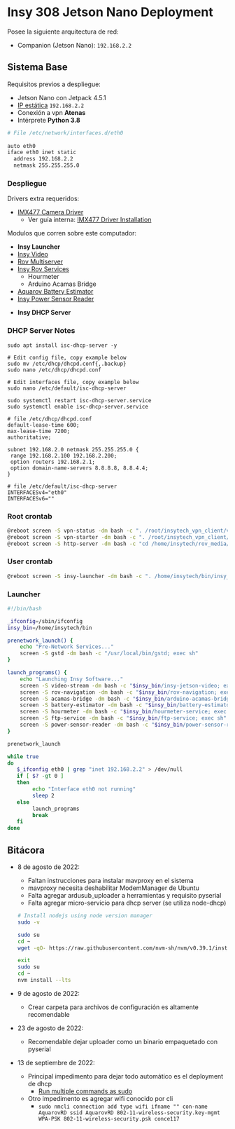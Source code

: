 # Insy 308 Jetson Nano Deployment

Posee la siguiente arquitectura de red:
- Companion (Jetson Nano): `192.168.2.2`

## Sistema Base

Requisitos previos a despliegue:

- Jetson Nano con Jetpack 4.5.1
- [IP estática][static_ip_jetson] `192.168.2.2`
- Conexión a vpn **Atenas**
- Intérprete **Python 3.8**

```bash
# File /etc/network/interfaces.d/eth0
 
auto eth0
iface eth0 inet static
  address 192.168.2.2
  netmask 255.255.255.0
```

### Despliegue

Drivers extra requeridos:
- [IMX477 Camera Driver][imx477_drivers]
    - Ver guía interna: [IMX477 Driver Installation](../common/imx477_driver_installation.md)

Modulos que corren sobre este computador:

- **Insy Launcher**
- [Insy Video][insy_video]
- [Rov Multiserver][rov_multiserver]
- [Insy Rov Services][insy_rov_services]
    - Hourmeter
    - Arduino Acamas Bridge
- [Aquarov Battery Estimator][battery_estimator]
- [Insy Power Sensor Reader][insy_power_sensor_reader]
<!-- - [Insytech Power Manager Bridge][power_manager_board]
- [Thruster Power Sense][thruster_power_sense] -->
- **Insy DHCP Server**

### DHCP Server Notes

```
sudo apt install isc-dhcp-server -y
 
# Edit config file, copy example below
sudo mv /etc/dhcp/dhcpd.conf{,.backup}
sudo nano /etc/dhcp/dhcpd.conf
 
# Edit interfaces file, copy example below
sudo nano /etc/default/isc-dhcp-server
 
sudo systemctl restart isc-dhcp-server.service
sudo systemctl enable isc-dhcp-server.service
```

```
# file /etc/dhcp/dhcpd.conf
default-lease-time 600;
max-lease-time 7200;
authoritative;
 
subnet 192.168.2.0 netmask 255.255.255.0 {
 range 192.168.2.100 192.168.2.200;
 option routers 192.168.2.1;
 option domain-name-servers 8.8.8.8, 8.8.4.4;
}
```

```
# file /etc/default/isc-dhcp-server
INTERFACESv4="eth0"
INTERFACESv6=""
```

### Root crontab

```bash
@reboot screen -S vpn-status -dm bash -c ". /root/insytech_vpn_client/vpn_status.sh; exec sh"
@reboot screen -S vpn-starter -dm bash -c ". /root/insytech_vpn_client/vpn_start.sh; exec sh"
@reboot screen -S http-server -dm bash -c "cd /home/insytech/rov_media/public && python3 -m http.server 80"
```

### User crontab

```bash
@reboot screen -S insy-launcher -dm bash -c ". /home/insytech/bin/insy_launcher.sh; exec sh"
```

### Launcher

```bash
#!/bin/bash

_ifconfig=/sbin/ifconfig
insy_bin=/home/insytech/bin

prenetwork_launch() {
    echo "Pre-Network Services..."   
    screen -S gstd -dm bash -c "/usr/local/bin/gstd; exec sh"
}

launch_programs() {
    echo "Launching Insy Software..."
    screen -S video-stream -dm bash -c "$insy_bin/insy-jetson-video; exec sh"
    screen -S rov-navigation -dm bash -c "$insy_bin/rov-navigation; exec sh"
    screen -S acamas-bridge -dm bash -c "$insy_bin/arduino-acamas-bridge; exec sh"
    screen -S battery-estimator -dm bash -c "$insy_bin/battery-estimator; exec sh"
    screen -S hourmeter -dm bash -c "$insy_bin/hourmeter-service; exec sh"
    screen -S ftp-service -dm bash -c "$insy_bin/ftp-service; exec sh"
    screen -S power-sensor-reader -dm bash -c "$insy_bin/power-sensor-reader -v; exec sh"
}

prenetwork_launch

while true
do
   $_ifconfig eth0 | grep "inet 192.168.2.2" > /dev/null
   if [ $? -gt 0 ]
   then
        echo "Interface eth0 not running"           
        sleep 2
   else
        launch_programs
        break
   fi
done
```



## Bitácora

- 8 de agosto de 2022:
    - Faltan instrucciones para instalar mavproxy en el sistema
    - mavproxy necesita deshabilitar ModemManager de Ubuntu
    - Falta agregar ardusub_uploader a herramientas y requisito pyserial
    - Falta agregar micro-servicio para dhcp server (se utiliza node-dhcp)
    
    ```bash
    # Install nodejs using node version manager
    sudo -v

    sudo su
    cd ~
    wget -qO- https://raw.githubusercontent.com/nvm-sh/nvm/v0.39.1/install.sh | bash
    
    exit
    sudo su
    cd ~
    nvm install --lts

    ```

- 9 de agosto de 2022:
    - Crear carpeta para archivos de configuración es altamente recomendable

- 23 de agosto de 2022:
    - Recomendable dejar uploader como un binario empaquetado con pyserial

- 13 de septiembre de 2022:
    - Principal impedimento para dejar todo automático es el deployment de dhcp
        - [Run multiple commands as sudo](https://www.cyberciti.biz/faq/how-to-run-multiple-commands-in-sudo-under-linux-or-unix/)
    - Otro impedimento es agregar wifi conocido por cli
        - `sudo nmcli connection add type wifi ifname "" con-name AquarovRD ssid AquarovRD 802-11-wireless-security.key-mgmt WPA-PSK 802-11-wireless-security.psk conce117`


[insy_video]: http://gitlab.telemcloud.cl/aquarovdevelopment/insy-video
[rov_multiserver]: http://gitlab.telemcloud.cl/aquarovdevelopment/rov-multiserver
[insy_rov_services]: http://gitlab.telemcloud.cl/aquarovdevelopment/insy_rov_services
[battery_estimator]: http://gitlab.telemcloud.cl/aquarovdevelopment/aquarov_battery_estimator
[power_manager_board]: http://gitlab.telemcloud.cl/aquarovdevelopment/insy_power_manager_firmware
[thruster_power_sense]: http://gitlab.telemcloud.cl/aquarovdevelopment/thruster_power_sense
[imx477_drivers]: https://developer.ridgerun.com/wiki/index.php/Raspberry_Pi_HQ_camera_IMX477_Linux_driver_for_Jetson
[static_ip_jetson]: https://forums.developer.nvidia.com/t/static-ip-change-often/186854/5?u=nhasbun
[insy_power_sensor_reader]: http://gitlab.telemcloud.cl/aquarovdevelopment/insypowersensorreader